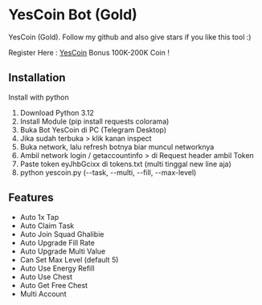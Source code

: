 ﻿
# YesCoin Bot (Gold)
YesCoin (Gold). Follow my github and also give stars if you like this tool :) 

Register Here : [YesCoin](https://t.me/theYescoin_bot/Yescoin?startapp=AjOpBm)
Bonus 100K-200K Coin !

## Installation

Install with python

1. Download Python 3.12
2. Install Module (pip install requests colorama)
3. Buka Bot YesCoin di PC (Telegram Desktop)
4. Jika sudah terbuka > klik kanan inspect
5. Buka network, lalu refresh botnya biar muncul networknya
6. Ambil network login / getaccountinfo > di Request header ambil Token
7. Paste token eyJhbGcixx di tokens.txt (multi tinggal new line aja)
8. python yescoin.py (--task, --multi, --fill, --max-level)

## Features

- Auto 1x Tap 
- Auto Claim Task
- Auto Join Squad Ghalibie
- Auto Upgrade Fill Rate
- Auto Upgrade Multi Value
- Can Set Max Level (default 5)
- Auto Use Energy Refill
- Auto Use Chest
- Auto Get Free Chest
- Multi Account
